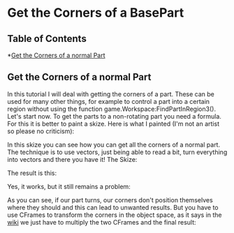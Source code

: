 # Get the Corners of a BasePart

## Table of Contents

*[Get the Corners of a normal Part](#get-the-corners-of-a-normal-part)

## Get the Corners of a normal Part
In this tutorial I will deal with getting the corners of a part. These can be used for many other things, for example to control a part into a certain region without using the function game.Workspace:FindPartInRegion3(). Let's start now. To get the parts to a non-rotating part you need a formula. For this it is better to paint a skize. Here is what I painted (I'm not an artist so please no criticism):  

In this skize you can see how you can get all the corners of a normal part. The technique is to use vectors, just being able to read a bit, turn everything into vectors and there you have it! The Skize:

The result is this:

Yes, it works, but it still remains a problem:

As you can see, if our part turns, our corners don't position themselves where they should and this can lead to unwanted results. But you have to use CFrames to transform the corners in the object space, as it says in the [wiki](https://developer.roblox.com/en-us/api-reference/datatype/CFrame) we just have to multiply the two CFrames and the final result:
